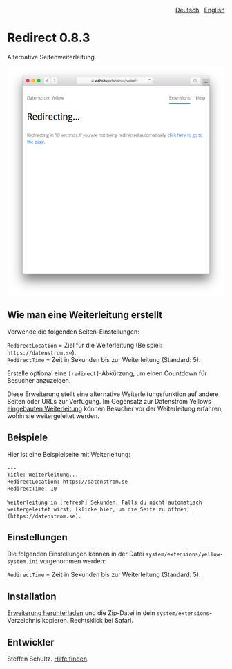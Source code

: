 <p align="right"><a href="README-de.md">Deutsch</a> &nbsp; <a href="README.md">English</a></p>

# Redirect 0.8.3

Alternative Seitenweiterleitung.

<p align="center"><img src="redirect-screenshot.png?raw=true" alt="Bildschirmfoto"></p>

## Wie man eine Weiterleitung erstellt

Verwende die folgenden Seiten-Einstellungen: 

`RedirectLocation` = Ziel für die Weiterleitung (Beispiel: `https://datenstrom.se`).  
`RedirectTime` = Zeit in Sekunden bis zur Weiterleitung (Standard: 5).

Erstelle optional eine `[redirect]`-Abkürzung, um einen Countdown für Besucher anzuzeigen. 

Diese Erweiterung stellt eine alternative Weiterleitungsfunktion auf andere Seiten oder URLs zur Verfügung. Im Gegensatz zur Datenstrom Yellows [eingebauten Weiterleitung](https://github.com/datenstrom/yellow-extensions/tree/master/source/core/README-de.md) können Besucher vor der Weiterleitung erfahren, wohin sie weitergeleitet werden. 

## Beispiele

Hier ist eine Beispielseite mit Weiterleitung: 

```
---
Title: Weiterleitung...
RedirectLocation: https://datenstrom.se
RedirectTime: 10
---
Weiterleitung in [refresh] Sekunden. Falls du nicht automatisch weitergeleitet wirst, [klicke hier, um die Seite zu öffnen](https://datenstrom.se).
```

## Einstellungen

Die folgenden Einstellungen können in der Datei `system/extensions/yellow-system.ini` vorgenommen werden:

`RedirectTime` = Zeit in Sekunden bis zur Weiterleitung (Standard: 5).

## Installation

[Erweiterung herunterladen](https://github.com/datenstrom/yellow-extensions/raw/master/zip/redirect.zip) und die Zip-Datei in dein `system/extensions`-Verzeichnis kopieren. Rechtsklick bei Safari.

## Entwickler

Steffen Schultz. [Hilfe finden](https://github.com/schulle4u/yellow-extensions-schulle4u/issues).
